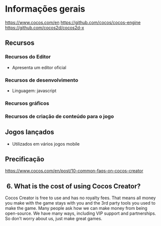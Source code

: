# Informações gerais

https://www.cocos.com/en
https://github.com/cocos/cocos-engine
https://github.com/cocos2d/cocos2d-x

## Recursos

### Recursos do Editor

- Apresenta um editor oficial

### Recursos de desenvolvimento

- Linguagem: javascript

### Recursos gráficos
### Recursos de criação de conteúdo para o jogo
## Jogos lançados

- Utilizados em vários jogos mobile

## Precificação 

https://www.cocos.com/en/post/10-common-faqs-on-cocos-creator
##  **6. What is the cost of using Cocos Creator?**

Cocos Creator is free to use and has no royalty fees. That means all money you make with the game stays with you and the 3rd party tools you used to make the game. Many people ask how we can make money from being open-source. We have many ways, including VIP support and partnerships. So don’t worry about us, just make great games.